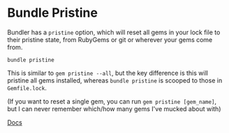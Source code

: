 # Bundle Pristine

Bundler has a `pristine` option, which will reset all gems in your lock file to their pristine state, from RubyGems or git or wherever your gems come from.

```
bundle pristine
```

This is similar to `gem pristine --all`, but the key difference is this will pristine all gems installed, whereas `bundle pristine` is scooped to those in `Gemfile.lock`.

(If you want to reset a single gem, you can run `gem pristine [gem_name]`, but I can never remember which/how many gems I've mucked about with)

[Docs](https://bundler.io/v2.4/man/bundle-pristine.1.html)
